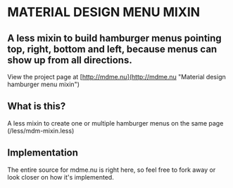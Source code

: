 # MATERIAL DESIGN MENU MIXIN

## A less mixin to build hamburger menus pointing top, right, bottom and left, because menus can show up from all directions.

View the project page at [http://mdme.nu](http://mdme.nu "Material design hamburger menu mixin")

## What is this?

A less mixin to create one or multiple hamburger menus on the same page (/less/mdm-mixin.less)

## Implementation

The entire source for mdme.nu is right here, so feel free to fork away or look closer on how it's implemented.
